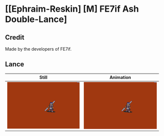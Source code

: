 # [\[Ephraim-Reskin\] \[M\] FE7if Ash Double-Lance]

## Credit

Made by the developers of FE7if.
	
## Lance

| Still | Animation |
| :---: | :-------: |
| ![Lance still](./Lance_000.png) | ![Lance animation](./Lance.gif) |
